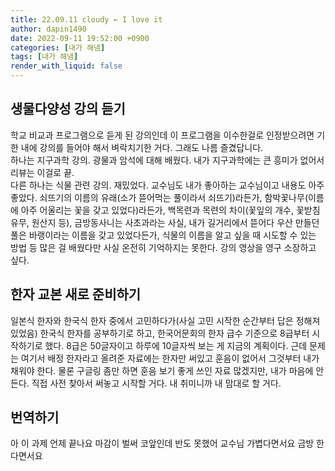 ```yaml
---
title: 22.09.11 cloudy ← I love it
author: dapin1490
date: 2022-09-11 19:52:00 +0900
categories: [내가 해냄]
tags: [내가 해냄]
render_with_liquid: false
---
```


## 생물다양성 강의 듣기
학교 비교과 프로그램으로 듣게 된 강의인데 이 프로그램을 이수한걸로 인정받으려면 기한 내에 강의를 들어야 해서 벼락치기한 거다. 그래도 나름 즐겼답니다.  
하나는 지구과학 강의. 광물과 암석에 대해 배웠다. 내가 지구과학에는 큰 흥미가 없어서 리뷰는 이걸로 끝.  
다른 하나는 식물 관련 강의. 재밌었다. 교수님도 내가 좋아하는 교수님이고 내용도 아주 좋았다. 쇠뜨기의 이름의 유래(소가 뜯어먹는 풀이라서 쇠뜨기)라든가, 함박꽃나무(이름에 아주 어울리는 꽃을 갖고 있었다)라든가, 백목련과 목련의 차이(꽃잎의 개수, 꽃받침 유무, 원산지 등), 금방동사니는 사초과라는 사실, 내가 길거리에서 뜯어다 우산 만들던 풀은 바랭이라는 이름을 갖고 있었다든가, 식물의 이름을 알고 싶을 때 시도할 수 있는 방법 등 많은 걸 배웠다만 사실 온전히 기억하지는 못한다. 강의 영상을 영구 소장하고 싶다.  
  
## 한자 교본 새로 준비하기
일본식 한자와 한국식 한자 중에서 고민하다가(사실 고민 시작한 순간부터 답은 정해져 있었음) 한국식 한자를 공부하기로 하고, 한국어문회의 한자 급수 기준으로 8급부터 시작하기로 했다. 8급은 50글자이고 하루에 10글자씩 보는 게 지금의 계획이다. 근데 문제는 여기서 배정 한자라고 올려준 자료에는 한자만 써있고 훈음이 없어서 그것부터 내가 채워야 한다. 물론 구글링 좀만 하면 훈음 보기 좋게 쓰인 자료 많겠지만, 내가 마음에 안 든다. 직접 사전 찾아서 써놓고 시작할 거다. 내 취미니까 내 맘대로 할 거다.  
  
## 번역하기
아 이 과제 언제 끝나요 마감이 벌써 코앞인데 반도 못했어 교수님 가볍다면서요 금방 한다면서요  